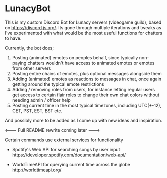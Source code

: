 # LunacyBot

This is my custom Discord Bot for Lunacy servers (videogame guild), based on https://discord.js.org/. Its gone through multiple iterations and tweaks as I've experimented with what would be the most useful functions for chatters to have.

Currently, the bot does;
1) Posting (animated) emotes on peoples behalf, since typically non-paying chatters wouldn't have access to animated emotes or emotes from other servers
2) Posting entire chains of emotes, plus optional messages alongside them
3) Adding (animated) emotes as reactions to messages in chat, once again getting around the typical emote restrictions
4) Adding / removing roles from users, for instance letting regular users get access to certain flair roles to change their own chat colors without needing admin / officer help
5) Posting current time in the most typical timezones, including UTC(+-12), CET, PST, EST, BST etc.

And possibly more to be added as I come up with new ideas and inspiration.

<--- Full README rewrite coming later --->

Certain commands use external services for functionality

- Spotify's Web API for searching songs by user input
https://developer.spotify.com/documentation/web-api/

- WorldTimeAPI for querying current time across the globe
http://worldtimeapi.org/